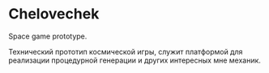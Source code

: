 # Chelovechek
Space game prototype.

Технический прототип космической игры, служит платформой для реализации процедурной генерации и других интересных мне механик.